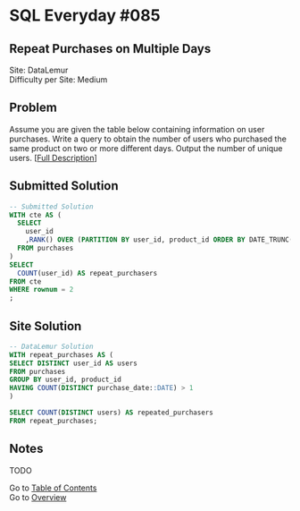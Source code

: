 # SQL Everyday \#085

## Repeat Purchases on Multiple Days

Site: DataLemur\
Difficulty per Site: Medium

## Problem

Assume you are given the table below containing information on user purchases. Write a query to obtain the number of users who purchased the same product on two or more different days. Output the number of unique users. [[Full Description](https://datalemur.com/questions/sql-repeat-purchases)]

## Submitted Solution

```sql
-- Submitted Solution
WITH cte AS (
  SELECT
    user_id
    ,RANK() OVER (PARTITION BY user_id, product_id ORDER BY DATE_TRUNC('day', purchase_date) ASC) AS rownum
  FROM purchases
)
SELECT
  COUNT(user_id) AS repeat_purchasers
FROM cte
WHERE rownum = 2
;
```

## Site Solution

```sql
-- DataLemur Solution 
WITH repeat_purchases AS (
SELECT DISTINCT user_id AS users
FROM purchases
GROUP BY user_id, product_id
HAVING COUNT(DISTINCT purchase_date::DATE) > 1
)

SELECT COUNT(DISTINCT users) AS repeated_purchasers
FROM repeat_purchases;
```

## Notes

TODO

Go to [Table of Contents](/README.md#contents)\
Go to [Overview](/README.md)
